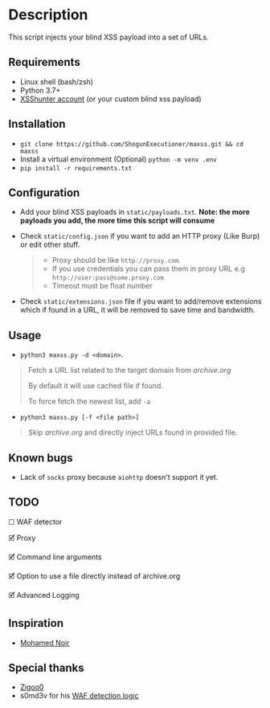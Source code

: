 # Description

This script injects your blind XSS payload into a set of URLs.

## Requirements

- Linux shell (bash/zsh)
- Python 3.7+
- [XSShunter account](https://xsshunter.com) (or your custom blind xss payload)

## Installation

- `git clone https://github.com/ShogunExecutioner/maxss.git && cd maxss`
- Install a virtual environment (Optional) `python -m venv .env`
- `pip install -r requirements.txt`

## Configuration

- Add your blind XSS payloads in `static/payloads.txt`. **Note: the more payloads you add, the more time this script will consume**
- Check `static/config.json` if you want to add an HTTP proxy (Like Burp) or edit other stuff.
    > - Proxy should be like `http://proxy.com`.
    > - If you use credentials you can pass them in proxy URL e.g `http://user:pass@some.proxy.com`
    > - Timeout must be float number

- Check `static/extensions.json` file if you want to add/remove extensions which if found in a URL, it will be removed to save time and bandwidth.

## Usage

- `python3 maxss.py -d <domain>`.

> Fetch a URL list related to the target domain from _archive.org_ 
>
> By default it will use cached file if found.
>
> To force fetch the newest list, add `-a`
- `python3 maxss.py [-f <file path>]` 
> Skip _archive.org_ and directly inject URLs found in provided file. 

## Known bugs

- Lack of `socks` proxy because `aiohttp` doesn't support it yet.

## TODO

☐ WAF detector

🗹 Proxy

🗹 Command line arguments

🗹 Option to use a file directly instead of archive.org

🗹 Advanced Logging

## Inspiration

- [Mohamed Noir](https://www.facebook.com/groups/pentesting4arabs/?post_id=989611208161843)

## Special thanks

- [Zigoo0](https://github.com/zigoo0)
- s0md3v for his [WAF detection logic](https://github.com/s0md3v/XSStrike/blob/master/core/wafDetector.py)
